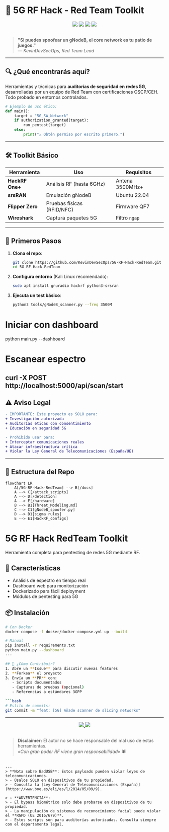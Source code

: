 # 📡 5G RF Hack - Red Team Toolkit

<div align="center">
  <img src="https://img.shields.io/badge/5G_Hacking-Red_Team-FF0000?style=for-the-badge&logo=windowsterminal&logoColor=white">
  <img src="https://img.shields.io/badge/SDR-HackRF_One+-8A2BE2?style=for-the-badge&logo=gnuradio&logoColor=white">
  <img src="https://img.shields.io/badge/License-GPL_3.0-blue?style=for-the-badge&logo=opensourceinitiative&logoColor=white">
  <img src="https://img.shields.io/badge/OSCP-Certified-FF6600?style=for-the-badge&logo=offensive-security&logoColor=white">
</div>

<br>

> **"Si puedes spoofear un gNodeB, el core network es tu patio de juegos."**  
> *— KevinDevSecOps, Red Team Lead*

---

## 🔍 ¿Qué encontrarás aquí?
Herramientas y técnicas para **auditorías de seguridad en redes 5G**, desarrolladas por un equipo de Red Team con certificaciones OSCP/CEH. Todo probado en entornos controlados.

```python
# Ejemplo de uso ético:
def main():
    target = "5G_SA_Network"
    if authorization_granted(target):
        run_pentest(target)
    else:
        print("⚠️ Obtén permiso por escrito primero.")
```

---

## 🛠️ Toolkit Básico
| Herramienta | Uso | Requisitos |
|-------------|-----|------------|
| **HackRF One+** | Análisis RF (hasta 6GHz) | Antena 3500MHz+ |
| **srsRAN** | Emulación gNodeB | Ubuntu 22.04 |
| **Flipper Zero** | Pruebas físicas (RFID/NFC) | Firmware QF7 |
| **Wireshark** | Captura paquetes 5G | Filtro `ngap` |

---

## 📌 Primeros Pasos
1. **Clona el repo**:
   ```bash
   git clone https://github.com/KevinDevSecOps/5G-RF-Hack-RedTeam.git
   cd 5G-RF-Hack-RedTeam
   ```

2. **Configura entorno** (Kali Linux recomendado):
   ```bash
   sudo apt install gnuradio hackrf python3-srsran
   ```

3. **Ejecuta un test básico**:
   ```bash
   python3 tools/gNodeB_scanner.py --freq 3500M
   ```
# Iniciar con dashboard
python main.py --dashboard

# Escanear espectro
curl -X POST http://localhost:5000/api/scan/start
---

## ⚠️ Aviso Legal
```diff
- IMPORTANTE: Este proyecto es SOLO para:
+ Investigación autorizada
+ Auditorías éticas con consentimiento
+ Educación en seguridad 5G

- Prohibido usar para:
+ Interceptar comunicaciones reales
+ Atacar infraestructura crítica
+ Violar la Ley General de Telecomunicaciones (España/UE)
```

---

## 📂 Estructura del Repo
```mermaid
flowchart LR
    A[/5G-RF-Hack-RedTeam] --> B[/docs]
    A --> C[/attack_scripts]
    A --> D[/detection]
    A --> E[/hardware]
    B --> B1[Threat_Modeling.md]
    C --> C1[gNodeB_spoofer.py]
    D --> D1[sigma_rules]
    E --> E1[HackRF_configs]
```
# 5G RF Hack RedTeam Toolkit

Herramienta completa para pentesting de redes 5G mediante RF.

## 🚀 Características

- Análisis de espectro en tiempo real
- Dashboard web para monitorización
- Dockerizado para fácil deployment
- Módulos de pentesting para 5G

## 📦 Instalación

```bash
# Con Docker
docker-compose -f docker/docker-compose.yml up --build

# Manual
pip install -r requirements.txt
python main.py --dashboard
---

## 🤝 ¿Cómo Contribuir?
1. Abre un **Issue** para discutir nuevas features
2. **Forkea** el proyecto
3. Envía un **PR** con:
   - Scripts documentados
   - Capturas de pruebas (opcional)
   - Referencias a estándares 3GPP

```bash
# Estilo de commits:
git commit -m "feat: [5G] Añade scanner de slicing networks"
```

---

<div align="center">
  <a href="https://github.com/KevinDevSecOps/5G-RF-Hack-RedTeam/issues">
    <img src="https://img.shields.io/badge/¿Preguntas?-Abrir_Issue-FF6600?style=for-the-badge&logo=github">
  </a>
  <a href="https://twitter.com/TuUsuario">
    <img src="https://img.shields.io/badge/Contacto-DM_@TuUsuario-1DA1F2?style=for-the-badge&logo=twitter">
  </a>
</div>

<br>

> **Disclaimer:** El autor no se hace responsable del mal uso de estas herramientas.  
> *«Con gran poder RF viene gran responsabilidad»* 🕷️
```

---
> **Nota sobre BadUSB**: Estos payloads pueden violar leyes de telecomunicaciones.  
> - Úsalos SOLO en dispositivos de tu propiedad.  
> - Consulta la [Ley General de Telecomunicaciones (España)](https://www.boe.es/eli/es/l/2014/05/09/9).

> ⚠️ **ADVERTENCIA**:  
> - El bypass biométrico solo debe probarse en dispositivos de tu propiedad.  
> - La manipulación de sistemas de reconocimiento facial puede violar el **RGPD (UE 2016/679)**.  
> - Estos scripts son para auditorías autorizadas. Consulta siempre con el departamento legal.
